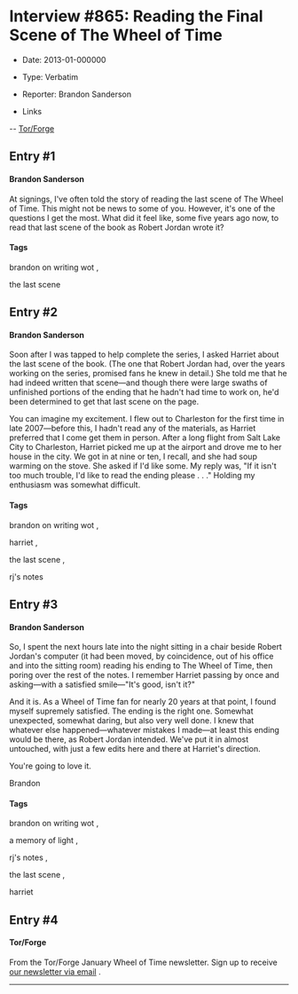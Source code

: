# Interview #865: Reading the Final Scene of The Wheel of Time

- Date: 2013-01-000000

- Type: Verbatim

- Reporter: Brandon Sanderson

- Links

-- [Tor/Forge](http://torforge.wordpress.com/2013/01/07/reading-the-final-scene-of-the-wheel-of-time/)


## Entry #1

#### Brandon Sanderson

At signings, I've often told the story of reading the last scene of The Wheel of Time. This might not be news to some of you. However, it's one of the questions I get the most. What did it feel like, some five years ago now, to read that last scene of the book as Robert Jordan wrote it?

#### Tags

brandon on writing wot
,

the last scene

## Entry #2

#### Brandon Sanderson

Soon after I was tapped to help complete the series, I asked Harriet about the last scene of the book. (The one that Robert Jordan had, over the years working on the series, promised fans he knew in detail.) She told me that he had indeed written that scene—and though there were large swaths of unfinished portions of the ending that he hadn't had time to work on, he'd been determined to get that last scene on the page.

You can imagine my excitement. I flew out to Charleston for the first time in late 2007—before this, I hadn't read any of the materials, as Harriet preferred that I come get them in person. After a long flight from Salt Lake City to Charleston, Harriet picked me up at the airport and drove me to her house in the city. We got in at nine or ten, I recall, and she had soup warming on the stove. She asked if I'd like some. My reply was, "If it isn't too much trouble, I'd like to read the ending please . . ." Holding my enthusiasm was somewhat difficult.

#### Tags

brandon on writing wot
,

harriet
,

the last scene
,

rj's notes

## Entry #3

#### Brandon Sanderson

So, I spent the next hours late into the night sitting in a chair beside Robert Jordan's computer (it had been moved, by coincidence, out of his office and into the sitting room) reading his ending to The Wheel of Time, then poring over the rest of the notes. I remember Harriet passing by once and asking—with a satisfied smile—"It's good, isn't it?"

And it is. As a Wheel of Time fan for nearly 20 years at that point, I found myself supremely satisfied. The ending is the right one. Somewhat unexpected, somewhat daring, but also very well done. I knew that whatever else happened—whatever mistakes I made—at least this ending would be there, as Robert Jordan intended. We've put it in almost untouched, with just a few edits here and there at Harriet's direction.

You're going to love it.

Brandon

#### Tags

brandon on writing wot
,

a memory of light
,

rj's notes
,

the last scene
,

harriet

## Entry #4

#### Tor/Forge

From the Tor/Forge January Wheel of Time newsletter. Sign up to receive
[our newsletter via email](http://us.macmillan.com/static/tor/exacttarget/torforge.html?WT.mc_id=10225)
.


---


